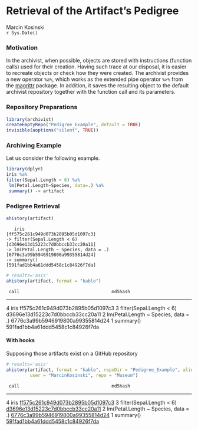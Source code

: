 # Retrieval of the Artifact’s Pedigree
Marcin Kosinski  
`r Sys.Date()`  




### Motivation

In the archivist, when possible, objects are stored with instructions (function calls) used for
their creation. Having such trace at our disposal, it is easier to recreate objects or check how
they were created.
The archivist provides a new operator `%a%`, which works as the extended pipe operator `%>%` from
the [magrittr](https://cran.r-project.org/web/packages/magrittr/index.html) package. In addition, it saves
the resulting object to the default archivist repository together with the function call and its
parameters. 

### Repository Preparations


```r
library(archivist)
createEmptyRepo("Pedigree_Example", default = TRUE)
invisible(aoptions("silent", TRUE))
```

### Archiving Example

Let us consider the following example.



```r
library(dplyr)
iris %a%
filter(Sepal.Length < 6) %a%
 lm(Petal.Length~Species, data=.) %a%
 summary() -> artifact
```

### Pedigree Retrieval


```r
ahistory(artifact)
```

```
   iris                                  [ff575c261c949d073b2895b05d1097c3]
-> filter(Sepal.Length < 6)              [d3696e13d15223c7d0bbccb33cc20a11]
-> lm(Petal.Length ~ Species, data = .)  [6776c3a99b5946919800a99355814d24]
-> summary()                             [591fad1bb4a61ddd5458c1c84926f7da]
```


```r
# results='asis'
ahistory(artifact, format = "kable")
```

     call                                   md5hash                          
---  -------------------------------------  ---------------------------------
4    iris                                   ff575c261c949d073b2895b05d1097c3 
3    filter(Sepal.Length < 6)               d3696e13d15223c7d0bbccb33cc20a11 
2    lm(Petal.Length ~ Species, data = .)   6776c3a99b5946919800a99355814d24 
1    summary()                              591fad1bb4a61ddd5458c1c84926f7da 

#### With hooks

Supposing those artifacts exist on a GitHub repository

```r
# results='asis'
ahistory(artifact, format = "kable", repoDir = "Pedigree_Example", alink = TRUE,
         user = "MarcinKosinski", repo = "Museum")
```

     call                                   md5hash                                                                                                                                        
---  -------------------------------------  -----------------------------------------------------------------------------------------------------------------------------------------------
4    iris                                   [ff575c261c949d073b2895b05d1097c3](https://github.com/MarcinKosinski/Museum/blob/master/gallery/ff575c261c949d073b2895b05d1097c3.rda?raw=true) 
3    filter(Sepal.Length < 6)               [d3696e13d15223c7d0bbccb33cc20a11](https://github.com/MarcinKosinski/Museum/blob/master/gallery/d3696e13d15223c7d0bbccb33cc20a11.rda?raw=true) 
2    lm(Petal.Length ~ Species, data = .)   [6776c3a99b5946919800a99355814d24](https://github.com/MarcinKosinski/Museum/blob/master/gallery/6776c3a99b5946919800a99355814d24.rda?raw=true) 
1    summary()                              [591fad1bb4a61ddd5458c1c84926f7da](https://github.com/MarcinKosinski/Museum/blob/master/gallery/591fad1bb4a61ddd5458c1c84926f7da.rda?raw=true) 


